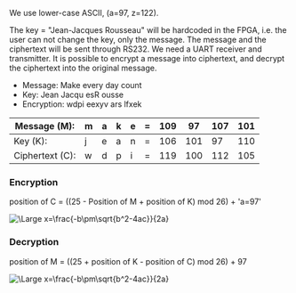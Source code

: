 We use lower-case ASCII, (a=97, z=122). 


The key = "Jean-Jacques Rousseau" will be hardcoded in the FPGA, i.e. the user can not change the key, only the message.
The message and the ciphertext will be sent through RS232. We need a UART receiver and transmitter. It is possible to encrypt a message into ciphertext, and decrypt the ciphertext into the original message.



* Message: Make every day count
* Key: Jean Jacqu esR ousse
* Encryption: wdpi eexyv ars lfxek


| Message (M):     | m | a | k | e | = | 109 | 97  | 107 | 101 |
|---               |---|---|---|---|---|-----|-----|-----|-----|
| Key (K):         | j | e | a | n | = | 106 | 101 | 97  | 110 | 
| Ciphertext (C):  | w | d | p | i | = | 119 | 100 | 112 | 105 |


### Encryption
position of C = ((25 - Position of M + position of K) mod 26) + 'a=97' 

<img src="https://latex.codecogs.com/svg.latex?\Large&space;C_i=((25-M_i+K_i)\hspace{2mm}\textup{mod}\hspace{2mm}26)+97" title="\Large x=\frac{-b\pm\sqrt{b^2-4ac}}{2a}" />


### Decryption
position of M = ((25 + position of K - position of C) mod 26) + 97

<img src="https://latex.codecogs.com/svg.latex?\Large&space;M_i=((25+K_i-C_i)\hspace{2mm}\textup{mod}\hspace{2mm}26)+97" title="\Large x=\frac{-b\pm\sqrt{b^2-4ac}}{2a}" />
